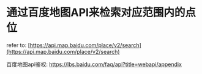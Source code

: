 # 通过百度地图API来检索对应范围内的点位

refer to: [https://api.map.baidu.com/place/v2/search](https://api.map.baidu.com/place/v2/search)

百度地图api鉴权: https://lbs.baidu.com/faq/api?title=webapi/appendix
